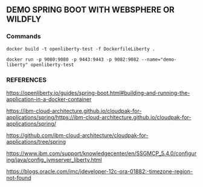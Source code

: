 ## DEMO SPRING BOOT WITH WEBSPHERE OR WILDFLY

### Commands

```
docker build -t openliberty-test -f DockerfileLiberty .

docker run -p 9080:9080 -p 9443:9443 -p 9082:9082 --name="demo-liberty" openliberty-test

```

### REFERENCES

https://openliberty.io/guides/spring-boot.html#building-and-running-the-application-in-a-docker-container

https://ibm-cloud-architecture.github.io/cloudpak-for-applications/spring/https://ibm-cloud-architecture.github.io/cloudpak-for-applications/spring/

https://github.com/ibm-cloud-architecture/cloudpak-for-applications/tree/spring

https://www.ibm.com/support/knowledgecenter/en/SSGMCP_5.4.0/configuring/java/config_jvmserver_liberty.html

https://blogs.oracle.com/imc/jdeveloper-12c-ora-01882:-timezone-region-not-found